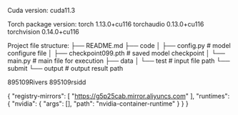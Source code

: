 Cuda version: cuda11.3


Torch package version:
torch                     1.13.0+cu116
torchaudio                0.13.0+cu116
torchvision               0.14.0+cu116


Project file structure:
├── README.md
├── code
│   ├── config.py # model configure file
│   ├── checkpoint099.pth # saved model checkpoint
│   └── main.py # main file for execution
├── data
│   └── test # input file path
└── submit
    └── output # output result path
	
895109Rivers
895109rsidd

{
    "registry-mirrors": [
        "https://g5p25cab.mirror.aliyuncs.com"
    ],
    "runtimes": {
        "nvidia": {
            "args": [],
            "path": "nvidia-container-runtime"
        }
    }
}